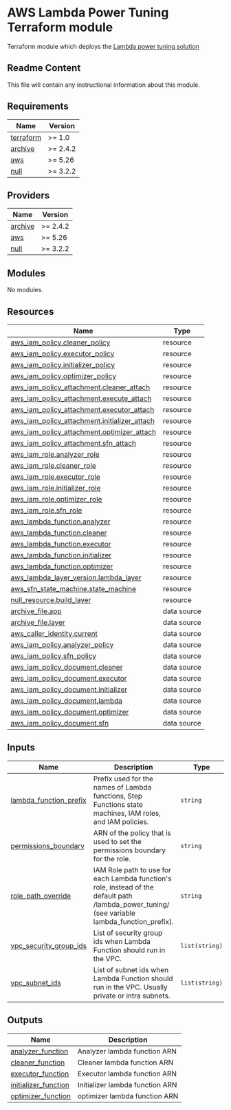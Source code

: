 <!-- BEGIN_TF_DOCS -->
# AWS Lambda Power Tuning Terraform module

Terraform module which deploys the [Lambda power tuning solution](https://github.com/alexcasalboni/aws-lambda-power-tuning)

## Readme Content

This file will contain any instructional information about this module.

## Requirements

| Name | Version |
|------|---------|
| <a name="requirement_terraform"></a> [terraform](#requirement\_terraform) | >= 1.0 |
| <a name="requirement_archive"></a> [archive](#requirement\_archive) | >= 2.4.2 |
| <a name="requirement_aws"></a> [aws](#requirement\_aws) | >= 5.26 |
| <a name="requirement_null"></a> [null](#requirement\_null) | >= 3.2.2 |

## Providers

| Name | Version |
|------|---------|
| <a name="provider_archive"></a> [archive](#provider\_archive) | >= 2.4.2 |
| <a name="provider_aws"></a> [aws](#provider\_aws) | >= 5.26 |
| <a name="provider_null"></a> [null](#provider\_null) | >= 3.2.2 |

## Modules

No modules.

## Resources

| Name | Type |
|------|------|
| [aws_iam_policy.cleaner_policy](https://registry.terraform.io/providers/hashicorp/aws/latest/docs/resources/iam_policy) | resource |
| [aws_iam_policy.executor_policy](https://registry.terraform.io/providers/hashicorp/aws/latest/docs/resources/iam_policy) | resource |
| [aws_iam_policy.initializer_policy](https://registry.terraform.io/providers/hashicorp/aws/latest/docs/resources/iam_policy) | resource |
| [aws_iam_policy.optimizer_policy](https://registry.terraform.io/providers/hashicorp/aws/latest/docs/resources/iam_policy) | resource |
| [aws_iam_policy_attachment.cleaner_attach](https://registry.terraform.io/providers/hashicorp/aws/latest/docs/resources/iam_policy_attachment) | resource |
| [aws_iam_policy_attachment.execute_attach](https://registry.terraform.io/providers/hashicorp/aws/latest/docs/resources/iam_policy_attachment) | resource |
| [aws_iam_policy_attachment.executor_attach](https://registry.terraform.io/providers/hashicorp/aws/latest/docs/resources/iam_policy_attachment) | resource |
| [aws_iam_policy_attachment.initializer_attach](https://registry.terraform.io/providers/hashicorp/aws/latest/docs/resources/iam_policy_attachment) | resource |
| [aws_iam_policy_attachment.optimizer_attach](https://registry.terraform.io/providers/hashicorp/aws/latest/docs/resources/iam_policy_attachment) | resource |
| [aws_iam_policy_attachment.sfn_attach](https://registry.terraform.io/providers/hashicorp/aws/latest/docs/resources/iam_policy_attachment) | resource |
| [aws_iam_role.analyzer_role](https://registry.terraform.io/providers/hashicorp/aws/latest/docs/resources/iam_role) | resource |
| [aws_iam_role.cleaner_role](https://registry.terraform.io/providers/hashicorp/aws/latest/docs/resources/iam_role) | resource |
| [aws_iam_role.executor_role](https://registry.terraform.io/providers/hashicorp/aws/latest/docs/resources/iam_role) | resource |
| [aws_iam_role.initializer_role](https://registry.terraform.io/providers/hashicorp/aws/latest/docs/resources/iam_role) | resource |
| [aws_iam_role.optimizer_role](https://registry.terraform.io/providers/hashicorp/aws/latest/docs/resources/iam_role) | resource |
| [aws_iam_role.sfn_role](https://registry.terraform.io/providers/hashicorp/aws/latest/docs/resources/iam_role) | resource |
| [aws_lambda_function.analyzer](https://registry.terraform.io/providers/hashicorp/aws/latest/docs/resources/lambda_function) | resource |
| [aws_lambda_function.cleaner](https://registry.terraform.io/providers/hashicorp/aws/latest/docs/resources/lambda_function) | resource |
| [aws_lambda_function.executor](https://registry.terraform.io/providers/hashicorp/aws/latest/docs/resources/lambda_function) | resource |
| [aws_lambda_function.initializer](https://registry.terraform.io/providers/hashicorp/aws/latest/docs/resources/lambda_function) | resource |
| [aws_lambda_function.optimizer](https://registry.terraform.io/providers/hashicorp/aws/latest/docs/resources/lambda_function) | resource |
| [aws_lambda_layer_version.lambda_layer](https://registry.terraform.io/providers/hashicorp/aws/latest/docs/resources/lambda_layer_version) | resource |
| [aws_sfn_state_machine.state_machine](https://registry.terraform.io/providers/hashicorp/aws/latest/docs/resources/sfn_state_machine) | resource |
| [null_resource.build_layer](https://registry.terraform.io/providers/hashicorp/null/latest/docs/resources/resource) | resource |
| [archive_file.app](https://registry.terraform.io/providers/hashicorp/archive/latest/docs/data-sources/file) | data source |
| [archive_file.layer](https://registry.terraform.io/providers/hashicorp/archive/latest/docs/data-sources/file) | data source |
| [aws_caller_identity.current](https://registry.terraform.io/providers/hashicorp/aws/latest/docs/data-sources/caller_identity) | data source |
| [aws_iam_policy.analyzer_policy](https://registry.terraform.io/providers/hashicorp/aws/latest/docs/data-sources/iam_policy) | data source |
| [aws_iam_policy.sfn_policy](https://registry.terraform.io/providers/hashicorp/aws/latest/docs/data-sources/iam_policy) | data source |
| [aws_iam_policy_document.cleaner](https://registry.terraform.io/providers/hashicorp/aws/latest/docs/data-sources/iam_policy_document) | data source |
| [aws_iam_policy_document.executor](https://registry.terraform.io/providers/hashicorp/aws/latest/docs/data-sources/iam_policy_document) | data source |
| [aws_iam_policy_document.initializer](https://registry.terraform.io/providers/hashicorp/aws/latest/docs/data-sources/iam_policy_document) | data source |
| [aws_iam_policy_document.lambda](https://registry.terraform.io/providers/hashicorp/aws/latest/docs/data-sources/iam_policy_document) | data source |
| [aws_iam_policy_document.optimizer](https://registry.terraform.io/providers/hashicorp/aws/latest/docs/data-sources/iam_policy_document) | data source |
| [aws_iam_policy_document.sfn](https://registry.terraform.io/providers/hashicorp/aws/latest/docs/data-sources/iam_policy_document) | data source |

## Inputs

| Name | Description | Type | Default | Required |
|------|-------------|------|---------|:--------:|
| <a name="input_lambda_function_prefix"></a> [lambda\_function\_prefix](#input\_lambda\_function\_prefix) | Prefix used for the names of Lambda functions, Step Functions state machines, IAM roles, and IAM policies. | `string` | `"lambda_power_tuning"` | no |
| <a name="input_permissions_boundary"></a> [permissions\_boundary](#input\_permissions\_boundary) | ARN of the policy that is used to set the permissions boundary for the role. | `string` | `null` | no |
| <a name="input_role_path_override"></a> [role\_path\_override](#input\_role\_path\_override) | IAM Role path to use for each Lambda function's role, instead of the default path /lambda\_power\_tuning/ (see variable lambda\_function\_prefix). | `string` | `""` | no |
| <a name="input_vpc_security_group_ids"></a> [vpc\_security\_group\_ids](#input\_vpc\_security\_group\_ids) | List of security group ids when Lambda Function should run in the VPC. | `list(string)` | `null` | no |
| <a name="input_vpc_subnet_ids"></a> [vpc\_subnet\_ids](#input\_vpc\_subnet\_ids) | List of subnet ids when Lambda Function should run in the VPC. Usually private or intra subnets. | `list(string)` | `null` | no |

## Outputs

| Name | Description |
|------|-------------|
| <a name="output_analyzer_function"></a> [analyzer\_function](#output\_analyzer\_function) | Analyzer lambda function ARN |
| <a name="output_cleaner_function"></a> [cleaner\_function](#output\_cleaner\_function) | Cleaner lambda function ARN |
| <a name="output_executor_function"></a> [executor\_function](#output\_executor\_function) | Executor lambda function ARN |
| <a name="output_initializer_function"></a> [initializer\_function](#output\_initializer\_function) | Initializer lambda function ARN |
| <a name="output_optimizer_function"></a> [optimizer\_function](#output\_optimizer\_function) | optimizer lambda function ARN |
<!-- END_TF_DOCS -->